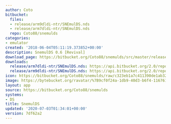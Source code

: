 ```yaml
---
author: Coto
bitbucket:
  files:
  - release/arm9dldi-ntr/SNEmulDS.nds
  - release/arm7dldi-ntr/SNEmulDS.nds
  repo: Coto88/snemulds
categories:
- emulator
created: '2018-06-04T05:11:19.373852+00:00'
description: SnemulDS 0.6 [Revival]
download_page: https://bitbucket.org/Coto88/snemulds/src/master/release/arm9dldi-ntr/SNEmulDS.nds
downloads:
  release/arm7dldi-ntr/SNEmulDS.nds: https://api.bitbucket.org/2.0/repositories/Coto88/snemulds/src/7df62a244991c7160e24e2f16f3e84995ec9c173/release/arm7dldi-ntr/SNEmulDS.nds
  release/arm9dldi-ntr/SNEmulDS.nds: https://api.bitbucket.org/2.0/repositories/Coto88/snemulds/src/7df62a244991c7160e24e2f16f3e84995ec9c173/release/arm9dldi-ntr/SNEmulDS.nds
icon: https://bitbucket.org/Coto88/snemulds/raw/c323eb1a7c411390de1ab32daa3640c17dbfa4ff/icon.bmp
image: https://bytebucket.org/ravatar/%7B9cf0f24a-1db9-40d3-b6f4-116761b7fe0b%7D?ts=default
layout: app
source: https://bitbucket.org/Coto88/snemulds
systems:
- DS
title: SnemulDS
updated: '2020-07-03T01:34:01+00:00'
version: 7df62a2
---
```

